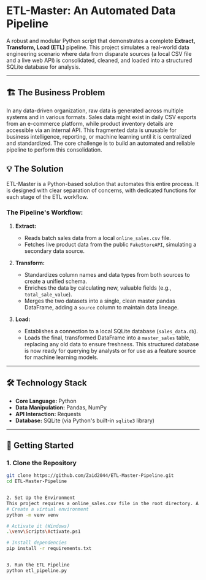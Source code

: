# ETL-Master: An Automated Data Pipeline

A robust and modular Python script that demonstrates a complete **Extract, Transform, Load (ETL)** pipeline. This project simulates a real-world data engineering scenario where data from disparate sources (a local CSV file and a live web API) is consolidated, cleaned, and loaded into a structured SQLite database for analysis.

---

## 🏗️ The Business Problem

In any data-driven organization, raw data is generated across multiple systems and in various formats. Sales data might exist in daily CSV exports from an e-commerce platform, while product inventory details are accessible via an internal API. This fragmented data is unusable for business intelligence, reporting, or machine learning until it is centralized and standardized. The core challenge is to build an automated and reliable pipeline to perform this consolidation.

## 💡 The Solution

ETL-Master is a Python-based solution that automates this entire process. It is designed with clear separation of concerns, with dedicated functions for each stage of the ETL workflow.

### The Pipeline's Workflow:

1.  **Extract:**
    *   Reads batch sales data from a local `online_sales.csv` file.
    *   Fetches live product data from the public `FakeStoreAPI`, simulating a secondary data source.

2.  **Transform:**
    *   Standardizes column names and data types from both sources to create a unified schema.
    *   Enriches the data by calculating new, valuable fields (e.g., `total_sale_value`).
    *   Merges the two datasets into a single, clean master pandas DataFrame, adding a `source` column to maintain data lineage.

3.  **Load:**
    *   Establishes a connection to a local SQLite database (`sales_data.db`).
    *   Loads the final, transformed DataFrame into a `master_sales` table, replacing any old data to ensure freshness. This structured database is now ready for querying by analysts or for use as a feature source for machine learning models.

---

## 🛠️ Technology Stack

*   **Core Language:** Python
*   **Data Manipulation:** Pandas, NumPy
*   **API Interaction:** Requests
*   **Database:** SQLite (via Python's built-in `sqlite3` library)

---

## 🏁 Getting Started

### 1. Clone the Repository
```bash
git clone https://github.com/Zaid2044/ETL-Master-Pipeline.git
cd ETL-Master-Pipeline


2. Set Up the Environment
This project requires a online_sales.csv file in the root directory. A sample is included in the repository.
# Create a virtual environment
python -m venv venv

# Activate it (Windows)
.\venv\Scripts\Activate.ps1

# Install dependencies
pip install -r requirements.txt


3. Run the ETL Pipeline
python etl_pipeline.py
